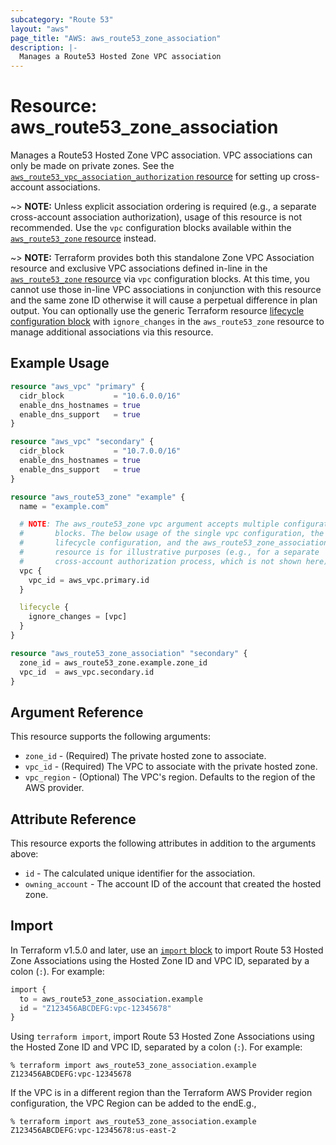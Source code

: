 ```yaml
---
subcategory: "Route 53"
layout: "aws"
page_title: "AWS: aws_route53_zone_association"
description: |-
  Manages a Route53 Hosted Zone VPC association
---
```


# Resource: aws_route53_zone_association

Manages a Route53 Hosted Zone VPC association. VPC associations can only be made on private zones. See the [`aws_route53_vpc_association_authorization` resource](route53_vpc_association_authorization.html) for setting up cross-account associations.

~> **NOTE:** Unless explicit association ordering is required (e.g., a separate cross-account association authorization), usage of this resource is not recommended. Use the `vpc` configuration blocks available within the [`aws_route53_zone` resource](/docs/providers/aws/r/route53_zone.html) instead.

~> **NOTE:** Terraform provides both this standalone Zone VPC Association resource and exclusive VPC associations defined in-line in the [`aws_route53_zone` resource](/docs/providers/aws/r/route53_zone.html) via `vpc` configuration blocks. At this time, you cannot use those in-line VPC associations in conjunction with this resource and the same zone ID otherwise it will cause a perpetual difference in plan output. You can optionally use the generic Terraform resource [lifecycle configuration block](https://www.terraform.io/docs/configuration/meta-arguments/lifecycle.html) with `ignore_changes` in the `aws_route53_zone` resource to manage additional associations via this resource.

## Example Usage

```terraform
resource "aws_vpc" "primary" {
  cidr_block           = "10.6.0.0/16"
  enable_dns_hostnames = true
  enable_dns_support   = true
}

resource "aws_vpc" "secondary" {
  cidr_block           = "10.7.0.0/16"
  enable_dns_hostnames = true
  enable_dns_support   = true
}

resource "aws_route53_zone" "example" {
  name = "example.com"

  # NOTE: The aws_route53_zone vpc argument accepts multiple configuration
  #       blocks. The below usage of the single vpc configuration, the
  #       lifecycle configuration, and the aws_route53_zone_association
  #       resource is for illustrative purposes (e.g., for a separate
  #       cross-account authorization process, which is not shown here).
  vpc {
    vpc_id = aws_vpc.primary.id
  }

  lifecycle {
    ignore_changes = [vpc]
  }
}

resource "aws_route53_zone_association" "secondary" {
  zone_id = aws_route53_zone.example.zone_id
  vpc_id  = aws_vpc.secondary.id
}
```

## Argument Reference

This resource supports the following arguments:

* `zone_id` - (Required) The private hosted zone to associate.
* `vpc_id` - (Required) The VPC to associate with the private hosted zone.
* `vpc_region` - (Optional) The VPC's region. Defaults to the region of the AWS provider.

## Attribute Reference

This resource exports the following attributes in addition to the arguments above:

* `id` - The calculated unique identifier for the association.
* `owning_account` - The account ID of the account that created the hosted zone.

## Import

In Terraform v1.5.0 and later, use an [`import` block](https://developer.hashicorp.com/terraform/language/import) to import Route 53 Hosted Zone Associations using the Hosted Zone ID and VPC ID, separated by a colon (`:`). For example:

```terraform
import {
  to = aws_route53_zone_association.example
  id = "Z123456ABCDEFG:vpc-12345678"
}
```

Using `terraform import`, import Route 53 Hosted Zone Associations using the Hosted Zone ID and VPC ID, separated by a colon (`:`). For example:

```console
% terraform import aws_route53_zone_association.example Z123456ABCDEFG:vpc-12345678
```

If the VPC is in a different region than the Terraform AWS Provider region configuration, the VPC Region can be added to the endE.g.,

```console
% terraform import aws_route53_zone_association.example Z123456ABCDEFG:vpc-12345678:us-east-2
```
